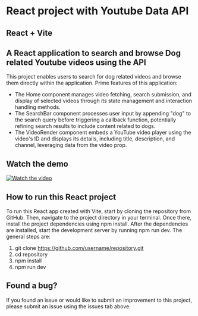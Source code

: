 # React project with Youtube Data API
## React + Vite

## A React application to search and browse Dog related Youtube videos using the API


This project enables users to search for dog related videos and browse them directly within the application. Prime features of this application:
* The Home component manages video fetching, search submission, and display of selected videos through its state management and interaction handling methods.
* The SearchBar component processes user input by appending "dog" to the search query before triggering a callback function, potentially refining search results to include content related to dogs.
* The VideoRender component embeds a YouTube video player using the video's ID and displays its details, including title, description, and channel, leveraging data from the video prop.


## Watch the demo
[![Watch the video](https://img.youtube.com/vi/BmmFer0n2rw/0.jpg)](https://www.youtube.com/watch?v=BmmFer0n2rw)

## How to run this React project 
To run this React app created with Vite, start by cloning the repository from GitHub. Then, navigate to the project directory in your terminal. Once there, install the project dependencies using npm install. After the dependencies are installed, start the development server by running npm run dev. The general steps are:
1. git clone https://github.com/username/repository.git
2. cd repository
3. npm install
4. npm run dev


## Found a bug?
If you found an issue or would like to submit an improvement to this project, please submit an issue using the issues tab above. 









